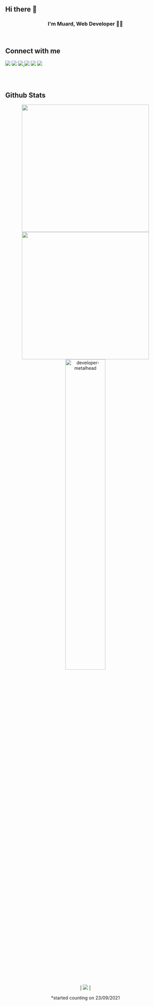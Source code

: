 ## Hi there 👋

### <div align="center">I'm Muard, Web Developer 👨‍💻</div>  
<br/>   

                                                                                                                                         
## Connect with me  
<p align = "center">

[<img src="https://img.shields.io/badge/Facebook-1877F2?style=for-the-badge&logo=facebook&logoColor=white" />](https://www.facebook.com/muradorucow/)
[<img src="https://img.shields.io/badge/linkedin-%230077B5.svg?&style=for-the-badge&logo=linkedin&logoColor=white" />](https://www.linkedin.com/in/muradorucov/) 
  <a href="mailto:orucowmurad@gmail.com">
    <img src="https://img.shields.io/badge/Gmail-D14836?style=for-the-badge&logo=gmail&logoColor=white" />
  </a>[<img src="	https://img.shields.io/badge/LinkedIn-0077B5?style=for-the-badge&logo=linkedin&logoColor=white" />](https://www.linkedin.com/in/cavid-haciyev-386hc/)
[<img src="https://img.shields.io/badge/medium-%2312100E.svg?&style=for-the-badge&logo=medium&logoColor=white&color=black" />](https://medium.com/@orucowmurad)
[<img src="https://img.shields.io/badge/Instagram-E4405F?style=for-the-badge&logo=instagram&logoColor=white" />](https://www.instagram.com/muradorucow/)
</p>

<br />
<br />


</p>  


## Github Stats  

<div align=center>
  <img width="400" src="https://github-readme-stats.vercel.app/api?username=muradorucov&theme=tokyonight&show_icons=true&hide_border=true&count_private=true" />
  <img width="400"  src="https://github-readme-streak-stats.herokuapp.com?user=muradorucov&theme=tokyonight&hide_border=true" />
  <img align="left"><img width="50%" src="https://github-readme-stats.vercel.app/api/top-langs?username=muradorucov&show_icons=true&theme=tokyonight&layout=compact" alt="developer-metalhead" />  

</div>

<div align=center>
  
  | ![](https://komarev.com/ghpvc/?username=muradorucov&color=blue) |
 
  *started counting on 23/09/2021
  
</div> 

<br/>  